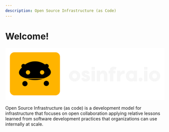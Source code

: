 ```yaml
---
description: Open Source Infrastructure (as Code)
---
```


# Welcome!

![](.gitbook/assets/osinfra-logo)

Open Source Infrastructure (as code) is a development model for infrastructure that focuses on open collaboration applying relative lessons learned from software development practices that organizations can use internally at scale.

